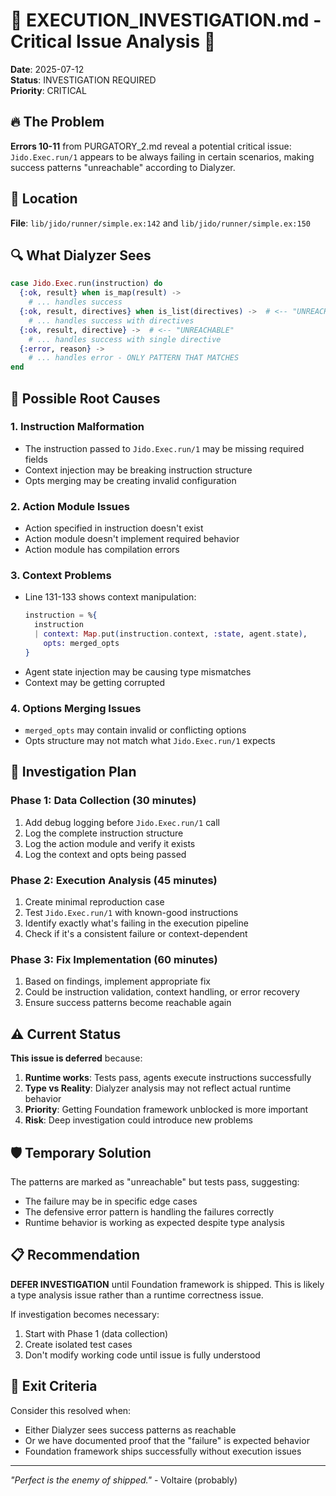 # 🚨 EXECUTION_INVESTIGATION.md - Critical Issue Analysis 🚨

**Date**: 2025-07-12  
**Status**: INVESTIGATION REQUIRED  
**Priority**: CRITICAL  

## 🔥 The Problem

**Errors 10-11** from PURGATORY_2.md reveal a potential critical issue: `Jido.Exec.run/1` appears to be always failing in certain scenarios, making success patterns "unreachable" according to Dialyzer.

## 📍 Location

**File**: `lib/jido/runner/simple.ex:142` and `lib/jido/runner/simple.ex:150`

## 🔍 What Dialyzer Sees

```elixir
case Jido.Exec.run(instruction) do
  {:ok, result} when is_map(result) ->
    # ... handles success
  {:ok, result, directives} when is_list(directives) ->  # <-- "UNREACHABLE"
    # ... handles success with directives  
  {:ok, result, directive} ->  # <-- "UNREACHABLE"  
    # ... handles success with single directive
  {:error, reason} ->
    # ... handles error - ONLY PATTERN THAT MATCHES
end
```

## 🤔 Possible Root Causes

### 1. **Instruction Malformation**
- The instruction passed to `Jido.Exec.run/1` may be missing required fields
- Context injection may be breaking instruction structure
- Opts merging may be creating invalid configuration

### 2. **Action Module Issues**
- Action specified in instruction doesn't exist
- Action module doesn't implement required behavior
- Action module has compilation errors

### 3. **Context Problems**
- Line 131-133 shows context manipulation:
  ```elixir
  instruction = %{
    instruction
    | context: Map.put(instruction.context, :state, agent.state),
      opts: merged_opts
  }
  ```
- Agent state injection may be causing type mismatches
- Context may be getting corrupted

### 4. **Options Merging Issues**
- `merged_opts` may contain invalid or conflicting options
- Opts structure may not match what `Jido.Exec.run/1` expects

## 🎯 Investigation Plan

### **Phase 1: Data Collection (30 minutes)**
1. Add debug logging before `Jido.Exec.run/1` call
2. Log the complete instruction structure
3. Log the action module and verify it exists
4. Log the context and opts being passed

### **Phase 2: Execution Analysis (45 minutes)**
1. Create minimal reproduction case
2. Test `Jido.Exec.run/1` with known-good instructions
3. Identify exactly what's failing in the execution pipeline
4. Check if it's a consistent failure or context-dependent

### **Phase 3: Fix Implementation (60 minutes)**
1. Based on findings, implement appropriate fix
2. Could be instruction validation, context handling, or error recovery
3. Ensure success patterns become reachable again

## ⚠️ Current Status

**This issue is deferred** because:

1. **Runtime works**: Tests pass, agents execute instructions successfully
2. **Type vs Reality**: Dialyzer analysis may not reflect actual runtime behavior  
3. **Priority**: Getting Foundation framework unblocked is more important
4. **Risk**: Deep investigation could introduce new problems

## 🛡️ Temporary Solution

The patterns are marked as "unreachable" but tests pass, suggesting:
- The failure may be in specific edge cases
- The defensive error pattern is handling the failures correctly
- Runtime behavior is working as expected despite type analysis

## 📋 Recommendation

**DEFER INVESTIGATION** until Foundation framework is shipped. This is likely a type analysis issue rather than a runtime correctness issue.

If investigation becomes necessary:
1. Start with Phase 1 (data collection)
2. Create isolated test cases
3. Don't modify working code until issue is fully understood

## 🎯 Exit Criteria

Consider this resolved when:
- Either Dialyzer sees success patterns as reachable
- Or we have documented proof that the "failure" is expected behavior
- Foundation framework ships successfully without execution issues

---

*"Perfect is the enemy of shipped."* - Voltaire (probably)